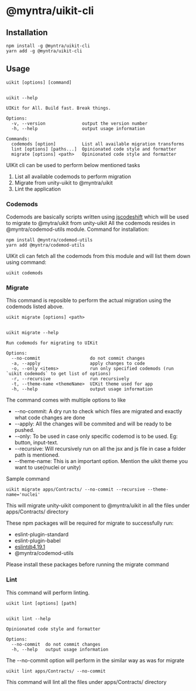 # @myntra/uikit-cli

## Installation


```
npm install -g @myntra/uikit-cli
yarn add -g @myntra/uikit-cli
```

## Usage

```
uikit [options] [command]


uikit --help

UIKit for All. Build fast. Break things.

Options:
  -v, --version              output the version number
  -h, --help                 output usage information

Commands:
  codemods [option]          List all available migration transforms
  lint [options] [paths...]  Opinionated code style and formatter
  migrate [options] <path>   Opinionated code style and formatter
```

UIKit cli can be used to perform below mentioned tasks

1. List all available codemods to perform migration 
2. Migrate from unity-uikit to @myntra/uikit
3. Lint the application

### Codemods
Codemods are basically scripts written using [jscodeshift](https://github.com/facebook/jscodeshift) which will be used to migrate to @mytra/uikit from unity-uikit
All the codemods resides in @myntra/codemod-utils module. Command for installation:


```
npm install @myntra/codemod-utils
yarn add @myntra/codemod-utils
```

UIKit cli can fetch all the codemods from this module and will list them down using command:

```
uikit codemods
```

### Migrate

This command is reposible to perform the actual migration using the codemods listed above.
 

```
uikit migrate [options] <path>


uikit migrate --help

Run codemods for migrating to UIKit

Options:
  --no-commit                   do not commit changes
  -a, --apply                   apply changes to code
  -o, --only <items>            run only specified codemods (run `uikit codemods` to get list of options)
  -r, --recursive               run recursively
  -t, --theme-name <themeName>  UIKit theme used for app
  -h, --help                    output usage information
```

The command comes with multiple options to like
* --no-commit: A dry run to check which files are migrated and exactly what code changes are done
* --apply: All the changes will be commited and will be ready to be pushed.
* --only: To be used in case only specific codemod is to be used. Eg: button, input-text.
* --recursive: Will recursively run on all the jsx and js file in case a folder path is mentioned.
* --theme-name: This is an important option. Mention the uikit theme you want to use(nuclei or unity)

Sample command
```
uikit migrate apps/Contracts/ --no-commit --recursive --theme-name='nuclei'
```

This will migrate unity-uikit component to @myntra/uikit in all the files under apps/Contracts/ directory

These npm packages will be required for migrate to successfully run:

* eslint-plugin-standard
* eslint-plugin-babel
* eslint@4.19.1
* @myntra/codemod-utils

Please install these packages before running the migrate command

### Lint

This command will perform linting.

```
uikit lint [options] [path]


uikit lint --help

Opinionated code style and formatter

Options:
  --no-commit  do not commit changes
  -h, --help   output usage information
```

The --no-commit option will perform in the similar way as was for migrate

```
uikit lint apps/Contracts/ --no-commit
```

This command will lint all the files under apps/Contracts/ directory